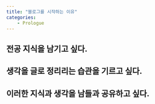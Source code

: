 ```yaml
---
title: "블로그를 시작하는 이유"
categories:
    - Prologue
---
```

## 전공 지식을 남기고 싶다.
## 생각을 글로 정리리는 습관을 기르고 싶다.
## 이러한 지식과 생각을 남들과 공유하고 싶다.